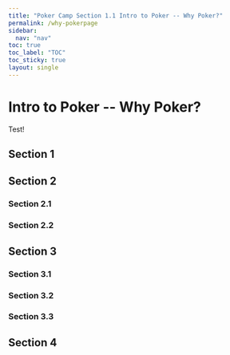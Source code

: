 ```yaml
---
title: "Poker Camp Section 1.1 Intro to Poker -- Why Poker?"
permalink: /why-pokerpage
sidebar:
  nav: "nav"
toc: true
toc_label: "TOC"
toc_sticky: true
layout: single
---
```


# Intro to Poker -- Why Poker? 
Test!


## Section 1

## Section 2
### Section 2.1
### Section 2.2


## Section 3
### Section 3.1
### Section 3.2
### Section 3.3

## Section 4
